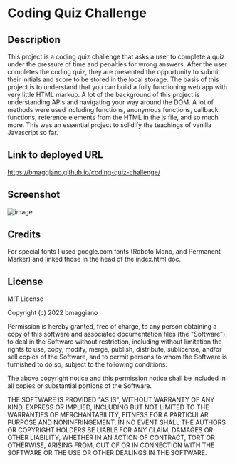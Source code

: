# Coding Quiz Challenge

## Description

This project is a coding quiz challenge that asks a user to complete a quiz under the pressure of time and penalties for wrong answers. After the user completes the coding quiz, they are presented the opportunity to submit their initials and score to be stored in the local storage. The basis of this project is to understand that you can build a fully functioning web app with very little HTML markup. A lot of the background of this project is understanding APIs and navigating your way around the DOM. A lot of methods were used including functions, anonymous functions, callback functions, reference elements from the HTML in the js file, and so much more. This was an essential project to solidify the teachings of vanilla Javascript so far.

## Link to deployed URL

https://bmaggiano.github.io/coding-quiz-challenge/

## Screenshot

![image](https://user-images.githubusercontent.com/103971233/191646108-c6855e58-2a8e-4e0a-8046-c00b10e8286d.png)

## Credits

For special fonts I used google.com fonts (Roboto Mono, and Permanent Marker) and linked those in the head of the index.html doc.

## License

MIT License

Copyright (c) 2022 bmaggiano

Permission is hereby granted, free of charge, to any person obtaining a copy of this software and associated documentation files (the "Software"), to deal in the Software without restriction, including without limitation the rights to use, copy, modify, merge, publish, distribute, sublicense, and/or sell copies of the Software, and to permit persons to whom the Software is furnished to do so, subject to the following conditions:

The above copyright notice and this permission notice shall be included in all copies or substantial portions of the Software.

THE SOFTWARE IS PROVIDED "AS IS", WITHOUT WARRANTY OF ANY KIND, EXPRESS OR IMPLIED, INCLUDING BUT NOT LIMITED TO THE WARRANTIES OF MERCHANTABILITY, FITNESS FOR A PARTICULAR PURPOSE AND NONINFRINGEMENT. IN NO EVENT SHALL THE AUTHORS OR COPYRIGHT HOLDERS BE LIABLE FOR ANY CLAIM, DAMAGES OR OTHER LIABILITY, WHETHER IN AN ACTION OF CONTRACT, TORT OR OTHERWISE, ARISING FROM, OUT OF OR IN CONNECTION WITH THE SOFTWARE OR THE USE OR OTHER DEALINGS IN THE SOFTWARE.
